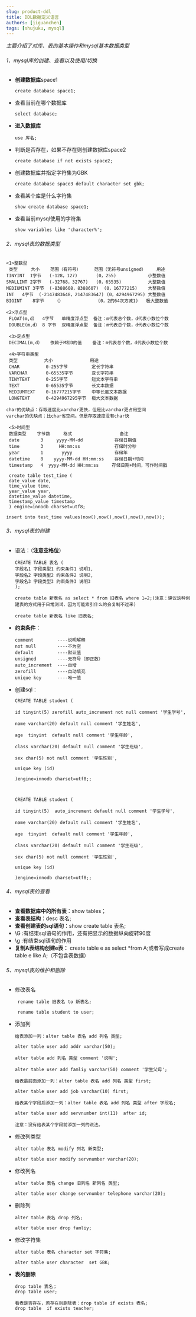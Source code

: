 ```yaml
---
slug: product-ddl
title: DDL数据定义语言
authors: [jiguanchen]
tags: [shujuku, mysql]
---
```


*主要介绍了对库、表的基本操作和mysql基本数据类型*<!--more-->

###### 1、mysql库的创建、查看以及使用/切换

- **创建数据库**space1

  ```mysql
  create database space1;
  ```

- 查看当前在哪个数据库

  ```mysql
  select database;
  ```

- **进入数据库**

  ```mysql
  use 库名;
  ```

- 判断是否存在，如果不存在则创建数据库space2

  ```mysql
  create database if not exists space2;
  ```

- 创建数据库并指定字符集为GBK

  ```mysql
  create database space3 default character set gbk; 
  ```

- 查看某个库是什么字符集

  ```mysql
  show create database space1; 
  ```

- 查看当前mysql使用的字符集

  ```mysql
  show variables like 'character%';
  ```

###### 2、mysql表的数据类型

```mysql
<1>整数型
 类型     大小    范围（有符号）     范围（无符号unsigned）    用途
TINYINT  1字节   (-128，127)       (0，255)            小整数值
SMALLINT 2字节   (-32768，32767)   (0，65535)          大整数值
MEDIUMINT 3字节  (-8388608，8388607)  (0，16777215)    大整数值
INT   4字节  (-2147483648，2147483647) (0，4294967295) 大整数值
BIGINT    8字节    （）             (0，2的64次方减1)   极大整数值

<2>浮点型
 FLOAT(m,d）  4字节   单精度浮点型  备注：m代表总个数，d代表小数位个数
 DOUBLE(m,d） 8 字节  双精度浮点型  备注：m代表总个数，d代表小数位个数
 
 <3>定点型
 DECIMAL(m,d）   依赖于M和D的值    备注：m代表总个数，d代表小数位个数
 
 <4>字符串类型 
 类型          大小              用途
 CHAR          0-255字节         定长字符串
 VARCHAR       0-65535字节       变长字符串
 TINYTEXT      0-255字节         短文本字符串
 TEXT          0-65535字节       长文本数据
 MEDIUMTEXT    0-16777215字节    中等长度文本数据
 LONGTEXT      0-4294967295字节  极大文本数据
 
char的优缺点：存取速度比varchar更快，但是比varchar更占用空间
varchar的优缺点：比char省空间。但是存取速度没有char快
 
 <5>时间型
 数据类型    字节数     格式                  备注
 date        3     yyyy-MM-dd            存储日期值
 time        3      HH:mm:ss             存储时分秒
 year        1       yyyy                存储年
 datetime    8    yyyy-MM-dd HH:mm:ss    存储日期+时间
 timestamp   4  yyyy-MM-dd HH:mm:ss     存储日期+时间，可作时间戳
         
 create table test_time (
 date_value date,
 time_value time,
 year_value year,
 datetime_value datetime,
 timestamp_value timestamp
 ) engine=innodb charset=utf8;
 
insert into test_time values(now(),now(),now(),now(),now());
```

###### 3、mysql表的创建

- 语法：（**注意空格位**）

  ```mysql
  CREATE TABLE 表名 (    
  字段名1 字段类型1 约束条件1 说明1,   
  字段名2 字段类型2 约束条件2 说明2,
  字段名3 字段类型3 约束条件3 说明3
  );
                  
  create table 新表名 as select * from 旧表名 where 1=2;(注意：建议这种创建表的方式用于日常测试，因为可能索引什么的会复制不过来)
  
  create table 新表名 like 旧表名;
  ```
  
- **约束条件**：

  ```mysql
  comment         ----说明解释
  not null        ----不为空
  default         ----默认值
  unsigned        ----无符号（即正数）
  auto_increment  ----自增
  zerofill        ----自动填充
  unique key      ----唯一值
  ```

- 创建sql：

  ```mysql
  CREATE TABLE student (
  
  id tinyint(5) zerofill auto_increment not null comment '学生学号',
  
  name varchar(20) default null comment '学生姓名',
  
  age  tinyint  default null comment '学生年龄',
  
  class varchar(20) default null comment '学生班级',
  
  sex char(5) not null comment '学生性别',
  
  unique key (id)
  
  )engine=innodb charset=utf8;;
                      
  
  
  CREATE TABLE student (
  
  id tinyint(5)  auto_increment default null comment '学生学号',
  
  name varchar(20) default null comment '学生姓名',
  
  age  tinyint  default null comment '学生年龄',
  
  class varchar(20) default null comment '学生班级',
  
  sex char(5) not null comment '学生性别',
  
  unique key (id)
                      
  )engine=innodb charset=utf8;;
  ```

###### 4、mysql表的查看

- **查看数据库中的所有表**：show tables；
- **查看表结构**：desc 表名;
- **查看创建表的sql语句**：show create table 表名;
- \G :有结束sql语句的作用，还有把显示的数据纵向旋转90度
- \g :有结束sql语句的作用
- **复制A表结构创建e表：** create table e as select *from A;或者写成create table e like A;（不包含表数据）

###### 5、mysql表的维护和删除

- 修改表名

  ```mysql
   rename table 旧表名 to 新表名;
   
   rename table student to user;
  ```

- 添加列

  ```mysql
  给表添加一列：alter table 表名 add 列名 类型;
  
  alter table user add addr varchar(50);
  
  alter table add 列名 类型 comment '说明';
  
  alter table user add famliy varchar(50) comment '学生父母';
  
  给表最前面添加一列：alter table 表名 add 列名 类型 first;
  
  alter table user add job varchar(10) first;
  
  给表某个字段后添加一列：alter table 表名 add 列名 类型 after 字段名;
  
  alter table user add servnumber int(11)  after id;
  
  注意：没有给表某个字段前添加一列的说法。
  ```

- 修改列类型

  ```mysql
  alter table 表名 modify 列名 新类型;
  
  alter table user modify servnumber varchar(20);
  ```

- 修改列名

  ```mysql
  alter table 表名 change 旧列名 新列名 类型;
  
  alter table user change servnumber telephone varchar(20);
  ```

- 删除列

  ```mysql
  alter table 表名 drop 列名;
  
  alter table user drop famliy;
  ```

- 修改字符集

  ```mysql
  alter table 表名 character set 字符集;
  
  alter table user character  set GBK;
  ```

- **表的删除**

  ```mysql
  drop table 表名；
  drop table user;
  
  看表是否存在，若存在则删除表：drop table if exists 表名;
  drop table  if exists teacher;
  ```

